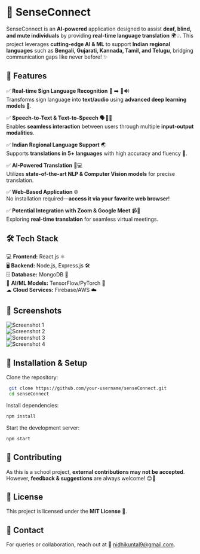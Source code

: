 # 🚀 SenseConnect

SenseConnect is an **AI-powered** application designed to assist **deaf, blind, and mute individuals** by providing **real-time language translation** 🌍💡. This project leverages **cutting-edge AI & ML** to support **Indian regional languages** such as **Bengali, Gujarati, Kannada, Tamil, and Telugu**, bridging communication gaps like never before! ✨

## 🌟 Features

✅ **Real-time Sign Language Recognition** 👐 ➡️ 📝🔊  
Transforms sign language into **text/audio** using **advanced deep learning models** 🎯.

✅ **Speech-to-Text & Text-to-Speech** 🗣️🔄📝  
Enables **seamless interaction** between users through multiple **input-output modalities**.

✅ **Indian Regional Language Support** 🌏  
Supports **translations in 5+ languages** with high accuracy and fluency 🎤.

✅ **AI-Powered Translation** 🧠💻  
Utilizes **state-of-the-art NLP & Computer Vision models** for precise translation.

✅ **Web-Based Application** 🌐  
No installation required—**access it via your favorite web browser**!

✅ **Potential Integration with Zoom & Google Meet** 📹🔗  
Exploring **real-time translation** for seamless virtual meetings.

## 🛠️ Tech Stack

💻 **Frontend:** React.js ⚛️  
🖥 **Backend:** Node.js, Express.js 🛠️  
🗄 **Database:** MongoDB 🍃  
🧠 **AI/ML Models:** TensorFlow/PyTorch 🤖  
☁ **Cloud Services:** Firebase/AWS ☁️  

## 📸 Screenshots

![Screenshot 1](1(1).png)  
![Screenshot 2](1(2).png)  
![Screenshot 3](1(3).png)  
![Screenshot 4](1(4).png)  

## 🚀 Installation & Setup

Clone the repository:
```sh
 git clone https://github.com/your-username/senseConnect.git
 cd senseConnect
```

Install dependencies:
```sh
npm install
```

Start the development server:
```sh
npm start
```

## 🤝 Contributing

As this is a school project, **external contributions may not be accepted**. However, **feedback & suggestions** are always welcome! 😊🎯

## 📜 License

This project is licensed under the **MIT License** 📝.

## 📩 Contact

For queries or collaboration, reach out at 📧 [nidhikuntal9@gmail.com](mailto:nidhikuntal9@gmail.com).

